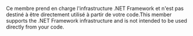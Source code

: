 <span data-ttu-id="d2514-101">Ce membre prend en charge l'infrastructure .NET Framework et n'est pas destiné à être directement utilisé à partir de votre code.</span><span class="sxs-lookup"><span data-stu-id="d2514-101">This member supports the .NET Framework infrastructure and is not intended to be used directly from your code.</span></span>